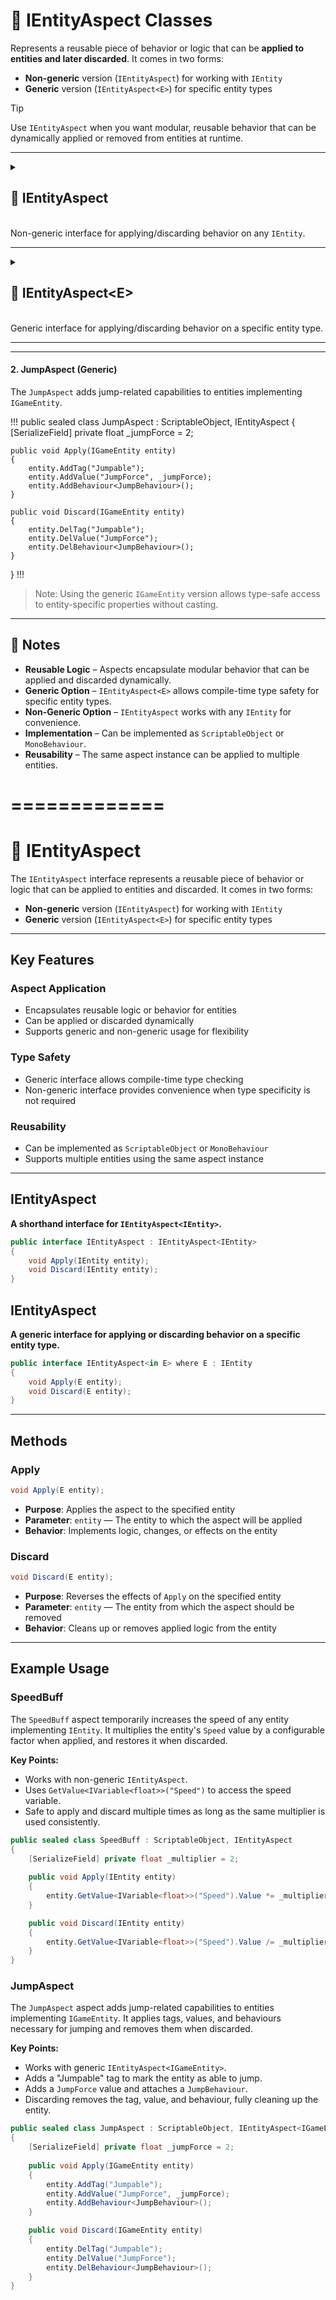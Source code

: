 # 🧩 IEntityAspect Classes

Represents a reusable piece of behavior or logic that can be **applied to entities and later discarded**. It comes in
two forms:

* **Non-generic** version (`IEntityAspect`) for working with `IEntity`
* **Generic** version (`IEntityAspect<E>`) for specific entity types

> [!TIP]
> Use `IEntityAspect` when you want modular, reusable behavior that can be dynamically applied or removed from entities
> at runtime.

---

<details>
  <summary>
    <h2 id="ienity-aspect"> 🧩 IEntityAspect</h2>
    <br>Non-generic interface for applying/discarding behavior on any <code>IEntity</code>.
  </summary>

<br>

```csharp
public interface IEntityAspect : IEntityAspect<IEntity>
```

- **Inheritance:** Implements [IEntityAspect&lt;IEntity&gt;](#ienity-aspect-e)
- **Description:** Applies or discards reusable behavior for any entity implementing `IEntity`.

---

### 🏹 Methods

#### `Apply(IEntity)`

```csharp
void Apply(IEntity entity);
```

- **Description:** Applies the aspect to the specified entity.
- **Parameters:** `entity` – The entity to which the aspect will be applied.

#### `Discard(IEntity)`

```csharp
void Discard(IEntity entity);
```

- **Description:** Reverses the effects of `Apply` on the specified entity.
- **Parameters:** `entity` – The entity from which the aspect should be removed.

---

### 🗂 Example of Usage

The `SpeedBuff` aspect temporarily multiplies an entity's speed and restores it when discarded.

```csharp
public sealed class SpeedBuff : ScriptableObject, IEntityAspect
{
    [SerializeField]
    private float _multiplier = 2;

    public void Apply(IEntity entity)
    {
        entity.GetValue<IVariable<float>>("Speed").Value *= _multiplier;
    }

    public void Discard(IEntity entity)
    {
        entity.GetValue<IVariable<float>>("Speed").Value /= _multiplier;
    }
}
```

!!!

</details>

---

<details>
  <summary>
    <h2 id="ienity-aspect-e"> 🧩 IEntityAspect&lt;E&gt;</h2>
    <br>Generic interface for applying/discarding behavior on a specific entity type.
  </summary>

<br>

```csharp
public interface IEntityAspect<in E> where E : IEntity
```

- **Type Parameter:** `E` – The specific entity type this aspect operates on.
- **Description:** Provides type-safe behavior application and discard for a specific entity type.

---

### 🏹 Methods

#### `Apply(E)`

```csharp
void Apply(E entity);
```

- **Description:** Applies the aspect to the strongly-typed entity.
- **Parameters:** `entity` – The entity of type `E` to which the aspect will be applied.

#### `Discard(E)`

```csharp
void Discard(E entity);
```

- **Description:** Reverses the effects of `Apply` on the strongly-typed entity.
- **Parameters:** `entity` – The entity of type `E` from which the aspect should be removed.

</details>

---

---

#### 2. JumpAspect (Generic)

The `JumpAspect` adds jump-related capabilities to entities implementing `IGameEntity`.

!!!
public sealed class JumpAspect : ScriptableObject, IEntityAspect<IGameEntity>
{
[SerializeField] private float _jumpForce = 2;

    public void Apply(IGameEntity entity)
    {
        entity.AddTag("Jumpable");
        entity.AddValue("JumpForce", _jumpForce);
        entity.AddBehaviour<JumpBehaviour>();
    }

    public void Discard(IGameEntity entity)
    {
        entity.DelTag("Jumpable");
        entity.DelValue("JumpForce");
        entity.DelBehaviour<JumpBehaviour>();
    }

}
!!!

> Note: Using the generic `IGameEntity` version allows type-safe access to entity-specific properties without casting.

---

## 📝 Notes

- **Reusable Logic** – Aspects encapsulate modular behavior that can be applied and discarded dynamically.
- **Generic Option** – `IEntityAspect<E>` allows compile-time type safety for specific entity types.
- **Non-Generic Option** – `IEntityAspect` works with any `IEntity` for convenience.
- **Implementation** – Can be implemented as `ScriptableObject` or `MonoBehaviour`.
- **Reusability** – The same aspect instance can be applied to multiple entities.

=============
=============

# 🧩 IEntityAspect

The `IEntityAspect` interface represents a reusable piece of behavior or logic that can be applied to entities and
discarded. It comes in two forms:

* **Non-generic** version (`IEntityAspect`) for working with `IEntity`
* **Generic** version (`IEntityAspect<E>`) for specific entity types

---

## Key Features

### Aspect Application

- Encapsulates reusable logic or behavior for entities
- Can be applied or discarded dynamically
- Supports generic and non-generic usage for flexibility

### Type Safety

- Generic interface allows compile-time type checking
- Non-generic interface provides convenience when type specificity is not required

### Reusability

- Can be implemented as `ScriptableObject` or `MonoBehaviour`
- Supports multiple entities using the same aspect instance

---

## IEntityAspect

**A shorthand interface for `IEntityAspect<IEntity>`.**

```csharp
public interface IEntityAspect : IEntityAspect<IEntity>
{
    void Apply(IEntity entity);
    void Discard(IEntity entity);
}
```

## IEntityAspect<E>

**A generic interface for applying or discarding behavior on a specific entity type.**

```csharp
public interface IEntityAspect<in E> where E : IEntity
{
    void Apply(E entity);
    void Discard(E entity);
}
```

---

## Methods

### Apply

```csharp
void Apply(E entity);
```

- **Purpose**: Applies the aspect to the specified entity
- **Parameter**: `entity` — The entity to which the aspect will be applied
- **Behavior**: Implements logic, changes, or effects on the entity

### Discard

```csharp
void Discard(E entity);
```

- **Purpose**: Reverses the effects of `Apply` on the specified entity
- **Parameter**: `entity` — The entity from which the aspect should be removed
- **Behavior**: Cleans up or removes applied logic from the entity

---

## Example Usage

### SpeedBuff

The `SpeedBuff` aspect temporarily increases the speed of any entity implementing `IEntity`. It multiplies the entity's
`Speed` value by a configurable factor when applied, and restores it when discarded.

**Key Points:**

- Works with non-generic `IEntityAspect`.
- Uses `GetValue<IVariable<float>>("Speed")` to access the speed variable.
- Safe to apply and discard multiple times as long as the same multiplier is used consistently.

```csharp
public sealed class SpeedBuff : ScriptableObject, IEntityAspect
{
    [SerializeField] private float _multiplier = 2;
    
    public void Apply(IEntity entity)
    {
        entity.GetValue<IVariable<float>>("Speed").Value *= _multiplier;
    }

    public void Discard(IEntity entity)
    {
        entity.GetValue<IVariable<float>>("Speed").Value /= _multiplier;
    }
}
```

### JumpAspect

The `JumpAspect` aspect adds jump-related capabilities to entities implementing `IGameEntity`. It applies tags, values,
and behaviours necessary for jumping and removes them when discarded.

**Key Points:**

- Works with generic `IEntityAspect<IGameEntity>`.
- Adds a "Jumpable" tag to mark the entity as able to jump.
- Adds a `JumpForce` value and attaches a `JumpBehaviour`.
- Discarding removes the tag, value, and behaviour, fully cleaning up the entity.

```csharp
public sealed class JumpAspect : ScriptableObject, IEntityAspect<IGameEntity>
{
    [SerializeField] private float _jumpForce = 2;
    
    public void Apply(IGameEntity entity)
    {
        entity.AddTag("Jumpable");
        entity.AddValue("JumpForce", _jumpForce);
        entity.AddBehaviour<JumpBehaviour>();
    }

    public void Discard(IGameEntity entity)
    {
        entity.DelTag("Jumpable");
        entity.DelValue("JumpForce");
        entity.DelBehaviour<JumpBehaviour>();
    }
}
```
